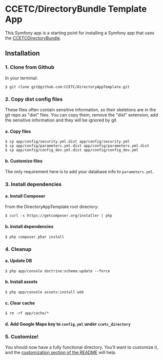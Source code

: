 # CCETC/DirectoryBundle Template App
This Symfony app is a starting point for installing a Symfony app that uses the [CCETCDirectoryBundle](https://github.com/CCETC/DirectoryBundle).

## Installation
### 1. Clone from Github
In your terminal:

	$ git clone git@github.com:CCETC/DirectoryAppTemplate.git

### 2. Copy dist config files
These files often contain sensitive information, so their skeletons are in the git repo as "dist" files.  You can copy them, remove the "dist" extension, add the sensitive information and they will be ignored by git

#### a. Copy files
	$ cp app/config/security.yml.dist app/config/security.yml
	$ cp app/config/parameters.yml.dist app/config/parameters.yml.dist
	$ cp app/config/config_dev.yml.dist app/config/config_dev.yml

#### b. Customize files
The only requirement here is to add your database info to ``parameters.yml``.


### 3. Install dependencies
#### a. Install Composer
From the DirectoryAppTemplate root directory:

	$ curl -s https://getcomposer.org/installer | php

#### b. Install dependencies

	$ php composer.phar install


### 4. Cleanup
#### a. Update DB

	$ php app/console doctrine:schema:update --force

#### b. Install assets

	$ php app/console assets:install web

#### c. Clear cache

	$ rm -rf app/cache/*

#### d. Add Google Maps key to ``config.yml`` under ``ccetc_directory``

### 5. Customize!
You should now have a fully functional directory.  You'll want to customize it, and the [customization section of the README](https://github.com/CCETC/DirectoryBundle#customization) will help.

